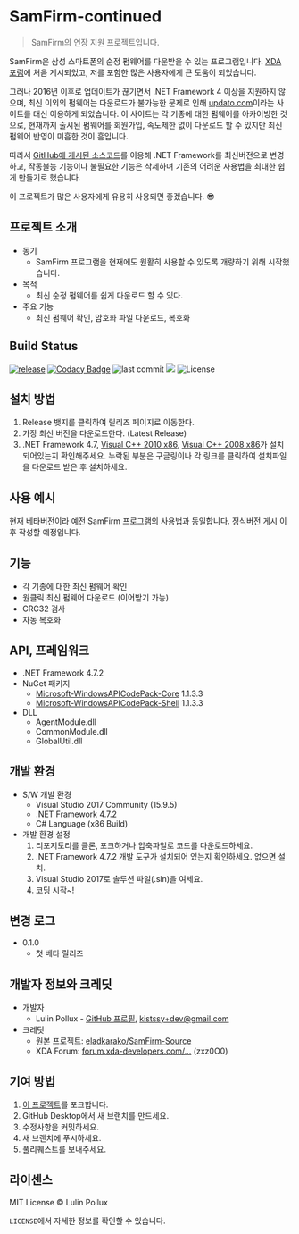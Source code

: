 # SamFirm-continued

> SamFirm의 연장 지원 프로젝트입니다.

SamFirm은 삼성 스마트폰의 순정 펌웨어를 다운받을 수 있는 프로그램입니다. [XDA 포럼](https://forum.xda-developers.com/galaxy-tab-s/general/tool-samfirm-samsung-firmware-t2988647)에 처음 게시되었고, 저를 포함한 많은 사용자에게 큰 도움이 되었습니다.

그러나 2016년 이후로 업데이트가 끊기면서 .NET Framework 4 이상을 지원하지 않으며, 최신 이외의 펌웨어는 다운로드가 불가능한 문제로 인해 [updato.com](https://updato.com/)이라는 사이트를 대신 이용하게 되었습니다. 이 사이트는 각 기종에 대한 펌웨어를 아카이빙한 것으로, 현재까지 출시된 펌웨어를 회원가입, 속도제한 없이 다운로드 할 수 있지만 최신 펌웨어 반영이 미흡한 것이 흠입니다.

따라서 [GitHub에 게시된 소스코드](https://github.com/eladkarako/SamFirm-Source)를 이용해 .NET Framework를 최신버전으로 변경하고, 작동불능 기능이나 불필요한 기능은 삭제하며 기존의 어려운 사용법을 최대한 쉽게 만들기로 했습니다.

이 프로젝트가 많은 사용자에게 유용히 사용되면 좋겠습니다. 😎

## 프로젝트 소개

- 동기
  - SamFirm 프로그램을 현재에도 원활히 사용할 수 있도록 개량하기 위해 시작했습니다.
- 목적
  - 최신 순정 펌웨어를 쉽게 다운로드 할 수 있다.
- 주요 기능
  - 최신 펌웨어 확인, 암호화 파일 다운로드, 복호화

## Build Status

[![release](https://img.shields.io/github/release/Lulin-Pollux/SamFirm-continued.svg?style=popout-square)](https://github.com/Lulin-Pollux/SamFirm-continued/releases/latest) [![Codacy Badge](https://api.codacy.com/project/badge/Grade/47cf571666ef46a09a8087f18daed6d4)](https://www.codacy.com/app/Lulin-Pollux/SamFirm-continued?utm_source=github.com&amp;utm_medium=referral&amp;utm_content=Lulin-Pollux/SamFirm-continued&amp;utm_campaign=Badge_Grade) ![last commit](https://img.shields.io/github/last-commit/Lulin-Pollux/SamFirm-continued.svg?style=popout-square) ![](https://img.shields.io/github/downloads/Lulin-Pollux/SamFirm-continued/total.svg?style=popout-square) ![License](https://img.shields.io/github/license/Lulin-Pollux/SamFirm-continued.svg?style=popout-square) 

## 설치 방법

1. Release 뱃지를 클릭하여 릴리즈 페이지로 이동한다.
2. 가장 최신 버전을 다운로드한다. (Latest Release)
3. .NET Framework 4.7, [Visual C++ 2010 x86](http://www.microsoft.com/ko-kr/download/details.aspx?id=5555), [Visual C++ 2008 x86](https://www.microsoft.com/ko-kr/download/details.aspx?id=5582)가 설치되어있는지 확인해주세요. 누락된 부분은 구글링이나 각 링크를 클릭하여 설치파일을 다운로드 받은 후 설치하세요.

## 사용 예시

현재 베타버전이라 예전 SamFirm 프로그램의 사용법과 동일합니다. 정식버전 게시 이후 작성할 예정입니다.

## 기능

- 각 기종에 대한 최신 펌웨어 확인
- 원클릭 최신 펌웨어 다운로드 (이어받기 가능)
- CRC32 검사
- 자동 복호화

## API, 프레임워크

- .NET Framework 4.7.2
- NuGet 패키지
  - [Microsoft-WindowsAPICodePack-Core](https://www.nuget.org/packages/Microsoft-WindowsAPICodePack-Core/) 1.1.3.3
  - [Microsoft-WindowsAPICodePack-Shell](https://www.nuget.org/packages/Microsoft-WindowsAPICodePack-Shell/) 1.1.3.3
- DLL
  - AgentModule.dll
  - CommonModule.dll
  - GlobalUtil.dll

## 개발 환경

- S/W 개발 환경
  - Visual Studio 2017 Community (15.9.5)
  - .NET Framework 4.7.2
  - C# Language (x86 Build)
- 개발 환경 설정
  1. 리포지토리를 클론, 포크하거나 압축파일로 코드를 다운로드하세요.
  2. .NET Framework 4.7.2 개발 도구가 설치되어 있는지 확인하세요. 없으면 설치.
  3. Visual Studio 2017로 솔루션 파일(.sln)을 여세요.
  4. 코딩 시작~!

## 변경 로그

- 0.1.0
  - 첫 베타 릴리즈

## 개발자 정보와 크레딧

- 개발자
  - Lulin Pollux - [GitHub 프로필](https://github.com/Lulin-Pollux), [kistssy+dev@gmail.com](mailto:kistssy+dev@gmail.com)
- 크레딧
  - 원본 프로젝트: [eladkarako/SamFirm-Source](https://github.com/eladkarako/SamFirm-Source)
  - XDA Forum: [forum.xda-developers.com/...](https://forum.xda-developers.com/galaxy-tab-s/general/tool-samfirm-samsung-firmware-t2988647) (zxz0O0)

## 기여 방법

1. [이 프로젝트](https://github.com/Lulin-Pollux/SamFirm-continued)를 포크합니다.
2. GitHub Desktop에서 새 브랜치를 만드세요.
3. 수정사항을 커밋하세요.
4. 새 브랜치에 푸시하세요.
5. 풀리퀘스트를 보내주세요.

## 라이센스

MIT License © Lulin Pollux

`LICENSE`에서 자세한 정보를 확인할 수 있습니다.